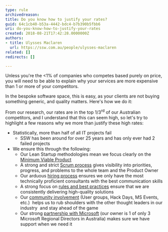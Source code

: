 ```yaml
---
type: rule
archivedreason: 
title: Do you know how to justify your rates?
guid: 64c1cb40-b53a-4442-bdc4-b7b390b5fbb6
uri: do-you-know-how-to-justify-your-rates
created: 2018-08-21T17:42:28.0000000Z
authors:
- title: Ulysses Maclaren
  url: https://ssw.com.au/people/ulysses-maclaren
related: []
redirects: []

---
```


Unless you're the &lt;1% of companies who competes based purely on price, you will need to be able to explain why your services are more expensive than 1 or more of your competitors.

In the bespoke software space, this is easy, as your clients are not buying something generic, and quality matters. Here's how we do it:


<!--endintro-->

From our research, our rates are in the top 1/3<sup>rd</sup> of our Australian competitors, and I understand that this can seem high, so let's try to highlight a few reasons why we more than justify these high rates:

* Statistically, more than half of all IT projects fail
    * SSW has been around for over 25 years and has only ever had 2 failed projects
* We ensure this through the following:
    * Our Lean Startup methodologies mean we focus clearly on the [Minimum Viable Product](/_layouts/15/FIXUPREDIRECT.ASPX?WebId=3dfc0e07-e23a-4cbb-aac2-e778b71166a2&amp;TermSetId=07da3ddf-0924-4cd2-a6d4-a4809ae20160&amp;TermId=3ab40a13-29a5-4016-a2e4-8eeb9d3ccd58)
    * A strong and strict [Scrum process](https&#58;//www.ssw.com.au/ssw/Consulting/Scrum.aspx) gives visibility into priorities, progress, and problems to the whole team and the Product Owner
    * Our arduous [hiring process](https&#58;//www.ssw.com.au/ssw/Employment/Employment.aspx) ensures we only have the most technically proficient consultants with the best communication skills
    * A strong focus on [rules and best practices](/rules-to-better-scrum-using-tfs) ensure that we are consistently delivering high-quality solutions
    * Our [community involvement](https&#58;//www.ssw.com.au/ssw/Events/) (User groups, Hack Days, MS Events, etc.)  helps us to rub shoulders with the other thought leaders in our industry  and stay ahead of the game
    * Our strong [partnership with Microsoft](https&#58;//www.ssw.com.au/ssw/Company/AboutUs.aspx) (our owner is 1 of only 3 Microsoft Regional Directors in Australia) makes sure we have support when we need it
